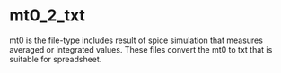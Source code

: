 # mt0_2_txt
mt0 is the file-type includes result of spice simulation that measures averaged or integrated values.
These files convert the mt0 to txt that is suitable for spreadsheet.
